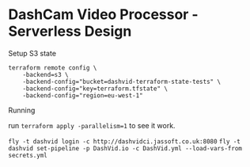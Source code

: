 # DashCam Video Processor - Serverless Design

Setup S3 state

```
terraform remote config \
    -backend=s3 \
    -backend-config="bucket=dashvid-terraform-state-tests" \
    -backend-config="key=terraform.tfstate" \
    -backend-config="region=eu-west-1"
```

Running

run `terraform apply -parallelism=1` to see it work.



`fly -t dashvid login -c http://dashvidci.jassoft.co.uk:8080`
`fly -t dashvid set-pipeline -p DashVid.io -c DashVid.yml --load-vars-from secrets.yml`